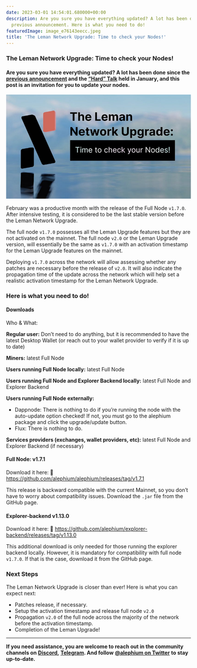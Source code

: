 ```yaml
---
date: 2023-03-01 14:54:01.680000+00:00
description: Are you sure you have everything updated? A lot has been done since the
  previous announcement. Here is what you need to do!
featuredImage: image_e76143eecc.jpeg
title: 'The Leman Network Upgrade: Time to check your Nodes!'
---
```


### The Leman Network Upgrade: Time to check your Nodes!

#### Are you sure you have everything updated? A lot has been done since the <a href="https://medium.com/@alephium/the-leman-upgrade-2-232e3374abc4" class="markup--anchor markup--h4-anchor" data-href="https://medium.com/@alephium/the-leman-upgrade-2-232e3374abc4" target="_blank">previous announcement</a> and the <a href="https://medium.com/@alephium/the-leman-upgrade-ama-most-relevant-topics-and-questions-1fbbc68d4237" class="markup--anchor markup--h4-anchor" data-href="https://medium.com/@alephium/the-leman-upgrade-ama-most-relevant-topics-and-questions-1fbbc68d4237" target="_blank">“Hard” Talk</a> held in January, and this post is an invitation for you to update your nodes.

![](image_e76143eecc.jpeg)

February was a productive month with the release of the Full Node `v1.7.0`. After intensive testing, it is considered to be the last stable version before the Leman Network Upgrade.

The full node `v1.7.0` possesses all the Leman Upgrade features but they are not activated on the mainnet. The full node `v2.0` or the Leman Upgrade version, will essentially be the same as `v1.7.0` with an activation timestamp for the Leman Upgrade features on the mainnet.

Deploying `v1.7.0` across the network will allow assessing whether any patches are necessary before the release of `v2.0`. It will also indicate the propagation time of the update across the network which will help set a realistic activation timestamp for the Leman Network Upgrade.

### Here is what you need to do!

#### Downloads

Who & What:

**Regular user:** Don’t need to do anything, but it is recommended to have the latest Desktop Wallet (or reach out to your wallet provider to verify if it is up to date)

**Miners:** latest Full Node

**Users running Full Node locally:** latest Full Node

**Users running Full Node and Explorer Backend locally:** latest Full Node and Explorer Backend

**Users running Full Node externally:**

- <span id="8314">Dappnode: There is nothing to do if you’re running the node with the auto-update option checked! If not, you must go to the alephium package and click the upgrade/update button.</span>
- <span id="ea82">Flux: There is nothing to do.</span>

**Services providers (exchanges, wallet providers, etc):** latest Full Node and Explorer Backend (if necessary)

#### Full Node: v1.7.1

Download it here: 🔗 <a href="https://github.com/alephium/alephium/releases/tag/v1.7.1" class="markup--anchor markup--p-anchor" data-href="https://github.com/alephium/alephium/releases/tag/v1.7.1" rel="noopener" target="_blank">https://github.com/alephium/alephium/releases/tag/v1.7.1</a>

This release is backward compatible with the current Mainnet, so you don’t have to worry about compatibility issues. Download the `.jar` file from the GitHub page.

#### Explorer-backend v1.13.0

Download it here: 🔗 <a href="https://github.com/alephium/explorer-backend/releases/tag/v1.13.0" class="markup--anchor markup--p-anchor" data-href="https://github.com/alephium/explorer-backend/releases/tag/v1.13.0" rel="noopener" target="_blank">https://github.com/alephium/explorer-backend/releases/tag/v1.13.0</a>

This additional download is only needed for those running the explorer backend locally. However, it is mandatory for compatibility with full node `v1.7.0`. If that is the case, download it from the GitHub page.

### Next Steps

The Leman Network Upgrade is closer than ever! Here is what you can expect next:

- <span id="c766">Patches release, if necessary.</span>
- <span id="1fe3">Setup the activation timestamp and release full node `v2.0`</span>
- <span id="dd5a">Propagation `v2.0` of the full node across the majority of the network before the activation timestamp.</span>
- <span id="9307">Completion of the Leman Upgrade!</span>

---

**If you need assistance, you are welcome to reach out in the community channels on** <a href="https://alephium.org/discord" class="markup--anchor markup--p-anchor" data-href="https://alephium.org/discord" rel="noopener" target="_blank"><strong>Discord</strong></a>**,** <a href="https://t.me/alephiumgroup" class="markup--anchor markup--p-anchor" data-href="https://t.me/alephiumgroup" rel="noopener" target="_blank"><strong>Telegram</strong></a>**. And follow** <a href="https://twitter.com/alephium" class="markup--anchor markup--p-anchor" data-href="https://twitter.com/alephium" rel="noopener" target="_blank"><strong>@alephium on Twitter</strong></a> **to stay up-to-date.**
